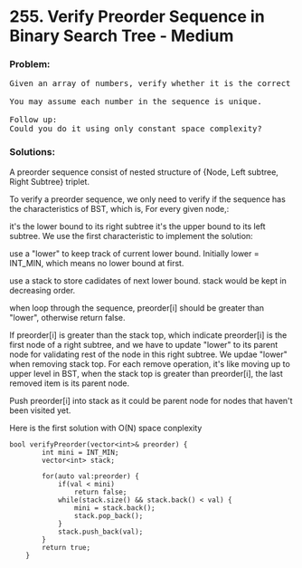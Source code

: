 # 255. Verify Preorder Sequence in Binary Search Tree -  Medium

### Problem:

<pre>
Given an array of numbers, verify whether it is the correct preorder traversal sequence of a binary search tree.

You may assume each number in the sequence is unique.

Follow up:
Could you do it using only constant space complexity?
</pre>

### Solutions:
A preorder sequence consist of nested structure of {Node, Left subtree, Right Subtree} triplet.

To verify a preorder sequence, we only need to verify if the sequence has the characteristics of BST, which is, For every given node,:

it's the lower bound to its right subtree
it's the upper bound to its left subtree.
We use the first characteristic to implement the solution:

use a "lower" to keep track of current lower bound. Initially lower = INT_MIN, which means no lower bound at first.

use a stack to store cadidates of next lower bound. stack would be kept in decreasing order.

when loop through the sequence, preorder[i] should be greater than "lower", otherwise return false.

If preorder[i] is greater than the stack top, which indicate preorder[i] is the first node of a right subtree, and we have to update "lower" to its parent node for validating rest of the node in this right subtree.
We updae "lower" when removing stack top.
For each remove operation, it's like moving up to upper level in BST, when the stack top is greater than preorder[i], the last removed item is its parent node.

Push preorder[i] into stack as it could be parent node for nodes that haven't been visited yet.

Here is the first solution with O(N) space conplexity

```
bool verifyPreorder(vector<int>& preorder) {
        int mini = INT_MIN;
        vector<int> stack;

        for(auto val:preorder) {
            if(val < mini)
                return false;
            while(stack.size() && stack.back() < val) {
                mini = stack.back();
                stack.pop_back();
            }
            stack.push_back(val);
        }
        return true;
    }
```
